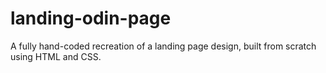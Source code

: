 # landing-odin-page
A fully hand-coded recreation of a landing page design, built from scratch using HTML and CSS.
